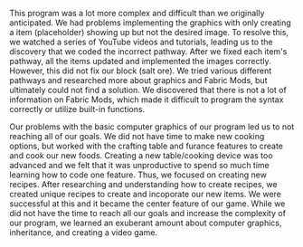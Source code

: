 This program was a lot more complex and difficult than we originally anticipated. We had problems implementing the graphics with only creating a item (placeholder) showing up but not the desired image. To resolve this, we watched a series of YouTube videos and tutorials, leading us to the discovery that we coded the incorrect pathway. After we fixed each item's pathway, all the items updated and implemented the images correctly. However, this did not fix our block (salt ore). We tried various different pathways and researched more about graphics and Fabric Mods, but ultimately could not find a solution. We discovered that there is not a lot of information on Fabric Mods, which made it difficult to program the syntax correctly or utilize built-in functions. 

Our problems with the basic computer graphics of our program led us to not reaching all of our goals. We did not have time to make new cooking options, but worked with the crafting table and furance features to create and cook our new foods. Creating a new table/cooking device was too advanced and we felt that it was unproductive to spend so much time learning how to code one feature. Thus, we focused on creating new recipes. After researching and understanding how to create recipes, we created unique recipes to create and incoporate our new items. We were successful at this and it became the center feature of our game. While we did not have the time to reach all our goals and increase the complexity of our program, we learned an exuberant amount about computer graphics, inheritance, and creating a video game. 
